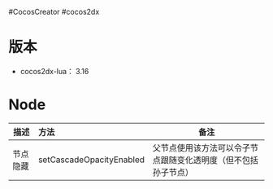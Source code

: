 #CocosCreator #cocos2dx 
# 版本
- cocos2dx-lua： 3.16
# Node
| 描述     | 方法                     | 备注                                                           |
| -------- |:------------------------ | -------------------------------------------------------------- |
| 节点隐藏 | setCascadeOpacityEnabled | 父节点使用该方法可以令子节点跟随变化透明度（但不包括孙子节点） |

